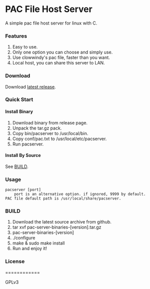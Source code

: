 PAC File Host Server
====================
A simple pac file host server for linux with C. 


### Features

1. Easy to use. 
2. Only one option you can choose and simply use.
3. Use clowwindy's pac file, faster than you want.
4. Local host, you can share this server to LAN.

### Download

Download [latest release](/releases/latest).

### Quick Start

#### Install Binary

1. Download binary from release page.
2. Unpack the tar.gz pack.
3. Copy bin/pacserver to /usr/local/bin.
4. Copy conf/pac.txt to /usr/local/etc/pacserver.
5. Run pacserver. 

#### Install By Source

See [BUILD](#build).

### Usage

	pacserver [port]
		port is an alternative option. if ignored, 9999 by default.
	PAC file default path is /usr/local/share/pacserver.


### BUILD

1. Download the latest source archive from github.
2. tar xvf pac-server-binaries-[version].tar.gz
3. pac-server-binaries-[version]
4. ./configure
5. make & sudo make install
6. Run and enjoy it!


### License
============

GPLv3
